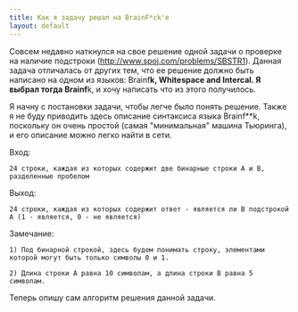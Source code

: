 ```yaml
---
title: Как я задачу решал на BrainF*ck'е
layout: default
---
```


Совсем недавно наткнулся на свое решение одной задачи о проверке на наличие подстроки (http://www.spoj.com/problems/SBSTR1). 
Данная задача отличалась от других тем, что ее решение должно быть написано на одном из языков: 
Brainf**k, Whitespace and Intercal. Я выбрал тогда Brainf**k, и хочу написать что из этого получилось.

Я начну с постановки задачи, чтобы легче было понять решение. Также я не буду приводить здесь описание синтаксиса языка 
Brainf**k, поскольку он очень простой (самая "минимальная" машина Тьюринга), и его описание можно легко найти в сети. 

Вход:

    24 строки, каждая из которых содержит две бинарные строки A и B, разделенные пробелом
    
Выход:

    24 строки, каждая из которых содержит ответ - является ли B подстрокой A (1 - является, 0 - не является)
    
Замечание:

    1) Под бинарной строкой, здесь будем понимать строку, элементами которой могут быть только символы 0 и 1.
    
    2) Длина строки А равна 10 символам, а длина строки B равна 5 символам.
    
Теперь опишу сам алгоритм решения данной задачи. 
    
    
